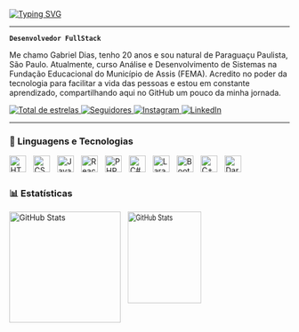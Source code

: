 <div style="text-align: left;">
  <a href="https://git.io/typing-svg">
    <img src="https://readme-typing-svg.demolab.com?font=Fira+Code&weight=500&size=22&pause=1000&color=a2a3ac&center=false&vCenter=false&random=false&width=524&lines=DEVELOPER+DIIAS!+%F0%9F%92%BB%F0%9F%98%8E" alt="Typing SVG">
  </a>
</div>

---

**`Desenvolvedor FullStack`**

Me chamo Gabriel Dias, tenho 20 anos e sou natural de Paraguaçu Paulista, São Paulo. Atualmente, curso Análise e Desenvolvimento de Sistemas na Fundação Educacional do Município de Assis (FEMA). Acredito no poder da tecnologia para facilitar a vida das pessoas e estou em constante aprendizado, compartilhando aqui no GitHub um pouco da minha jornada.

<p align="left">
    <a href="https://github.com/Dev-Diias?tab=repositories&sort=stargazers">
        <img 
            alt="Total de estrelas" 
            title="Total de estrelas GitHub" 
            src="https://custom-icon-badges.demolab.com/github/stars/Dev-Diias?color=55960c&style=for-the-badge&labelColor=488207&logo=star&label=estrelas"
        />
    </a>
    <a href="https://github.com/Dev-Diias?tab=followers">
        <img 
            alt="Seguidores" 
            title="Me siga no GitHub" 
            src="https://custom-icon-badges.demolab.com/github/followers/Dev-Diias?color=236ad3&labelColor=1155ba&style=for-the-badge&logo=github&label=Seguidores&logoColor=white"
        />
    </a>
  <a href="https://www.instagram.com/ga_diiass/" target="_blank">
    <img 
        alt="Instagram" 
        title="Siga no Instagram" 
        src="https://custom-icon-badges.demolab.com/badge/Instagram-E4405F?style=for-the-badge&logo=instagram&logoColor=white" 
    />
</a>
<a href="https://www.linkedin.com/in/gabriel-dias-4884612b3/" target="_blank">
    <img 
        alt="LinkedIn" 
        title="Conecte-se no LinkedIn" 
        src="https://custom-icon-badges.demolab.com/badge/-LinkedIn-0A66C2?style=for-the-badge&logo=linkedin&logoColor=white" 
    />
</a>

</p>

---

### 🤖 Linguagens e Tecnologias

<img 
    align="left" 
    alt="HTML"
    title="HTML" 
    width="30px" 
    style="padding-right: 10px;" 
    src="https://cdn.jsdelivr.net/gh/devicons/devicon@latest/icons/html5/html5-original.svg" 
/>

<img 
    align="left" 
    alt="CSS" 
    title="CSS"
    width="30px" 
    style="padding-right: 10px;" 
    src="https://cdn.jsdelivr.net/gh/devicons/devicon@latest/icons/css3/css3-original.svg" 
/>

<img 
    align="left" 
    alt="JavaScript" 
    title="JavaScript"
    width="30px" 
    style="padding-right: 10px;" 
    src="https://cdn.jsdelivr.net/gh/devicons/devicon@latest/icons/javascript/javascript-original.svg" 
/>

<img 
    align="left" 
    alt="React"
    title="React" 
    width="30px" 
    style="padding-right: 10px;" 
    src="https://cdn.jsdelivr.net/gh/devicons/devicon@latest/icons/react/react-original.svg" 
/>

<img 
    align="left" 
    alt="PHP" 
    title="PHP"
    width="30px" 
    style="padding-right: 10px;" 
    src="https://cdn.jsdelivr.net/gh/devicons/devicon@latest/icons/php/php-original.svg" 
/>

<img 
    align="left" 
    alt="C#"
    title="C#" 
    width="30px" 
    style="padding-right: 10px;" 
    src="https://cdn.jsdelivr.net/gh/devicons/devicon@latest/icons/csharp/csharp-original.svg" 
/>

<img 
    align="left" 
    alt="Laravel" 
    title="Laravel"
    width="30px" 
    style="padding-right: 10px;" 
    src="https://cdn.jsdelivr.net/gh/devicons/devicon@latest/icons/laravel/laravel-original.svg" 
/>  

<img 
    align="left" 
    alt="Bootstrap"
    title="Bootstrap" 
    width="30px" 
    style="padding-right: 10px;" 
    src="https://cdn.jsdelivr.net/gh/devicons/devicon@latest/icons/bootstrap/bootstrap-original.svg" 
/>

<img 
    align="left" 
    alt="C++"
    title="C++" 
    width="30px" 
    style="padding-right: 10px;" 
    src="https://cdn.jsdelivr.net/gh/devicons/devicon@latest/icons/cplusplus/cplusplus-original.svg"
/>

<img 
    align="left" 
    alt="Dart"
    title="Dart" 
    width="30px" 
    style="padding-right: 10px;" 
    src="https://cdn.jsdelivr.net/gh/devicons/devicon@latest/icons/dart/dart-original.svg"
/>

<br/>
<br/>
<p>

### 📊 Estatísticas

  <p>
  <img 
    align="left" 
    alt="GitHub Stats" 
    height="200" 
    style="padding-right: 10px;" 
    src="https://github-readme-stats.vercel.app/api?username=Dev-Diias&show_icons=true&theme=tokyonight&include_all_commits=true&locale=pt-br" 
  />
  
  <img 
      align="left" 
      alt="GitHub Stats" 
      height="165"
      style="transform: scaleX(0.8); transform-origin: left;" 
      src="https://github-readme-stats.vercel.app/api/top-langs/?username=Dev-Diias&theme=tokyonight&layout=compact&custom_title=Tecnologias&langs_count=9" 
  />

</p>

 


